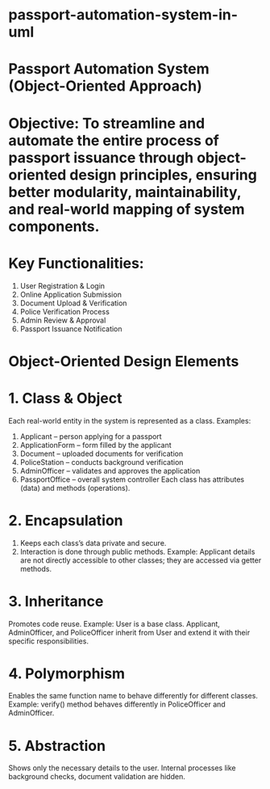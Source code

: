 # passport-automation-system-in-uml

# Passport Automation System (Object-Oriented Approach) 

# Objective: To streamline and automate the entire process of passport issuance through object-oriented design principles, ensuring better modularity, maintainability, and real-world mapping of system components.

# Key Functionalities:
1. User Registration & Login
2. Online Application Submission
3. Document Upload & Verification
4. Police Verification Process
5. Admin Review & Approval
6. Passport Issuance Notification

# Object-Oriented Design Elements
# 1. Class & Object
Each real-world entity in the system is represented as a class.
Examples:
1. Applicant – person applying for a passport
2. ApplicationForm – form filled by the applicant
3. Document – uploaded documents for verification
4. PoliceStation – conducts background verification
5. AdminOfficer – validates and approves the application
6. PassportOffice – overall system controller
Each class has attributes (data) and methods (operations).

# 2. Encapsulation
1. Keeps each class’s data private and secure.
2. Interaction is done through public methods.
Example: Applicant details are not directly accessible to other classes; they are accessed via getter methods.

# 3. Inheritance
Promotes code reuse.
Example: User is a base class. Applicant, AdminOfficer, and PoliceOfficer inherit from User and extend it with their specific responsibilities.

# 4. Polymorphism
Enables the same function name to behave differently for different classes.
Example: verify() method behaves differently in PoliceOfficer and AdminOfficer.

# 5. Abstraction
Shows only the necessary details to the user.
Internal processes like background checks, document validation are hidden.
